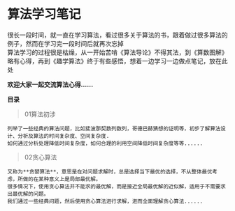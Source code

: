 # 算法学习笔记

很长一段时间，就一直在学习算法，看过很多关于算法的书，跟着做过很多算法的例子，然而在学习完一段时间后就再次忘掉   
算法学习的过程很是枯燥，从一开始苦啃《算法导论》不得其法，到《算数图解》略有心得，再到《趣学算法》终于有些感悟，想着一边学习一边做点笔记，放在此处

**欢迎大家一起交流算法心得......**

**目录**
> 01算法初涉  
```
列举了一些经典的算法问题，比如斐波那契数列数列，哥德巴赫猜想的证明等，初步了解算法设计、分析及算法的时间复杂度、空间复杂度.
如何通过分析处理降低时间复杂度，如何合理的利用空间降低时间复杂度等等......   
```   
> 02贪心算法   
```
又称为**贪婪算法**，意思是在对问题求解时，总是选择当下最优的选择，不从整体最优考虑，所做的在某种意义上是局部最优解。
很多情况下，使用贪心算法并不能求的最优解，而是接近全局最优解的近似解，适用于不需要求出最优解的问题。
我们通过一些经典问题，然后使用贪心算法进行求解，进而全面理解贪心算法......

```


